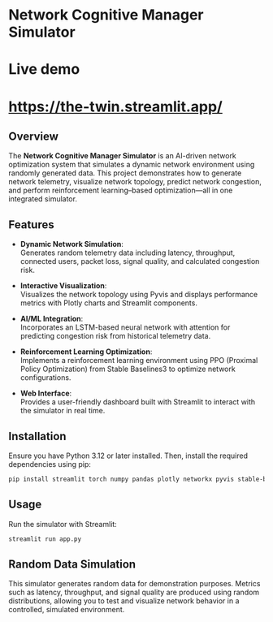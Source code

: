 # Network Cognitive Manager Simulator

# Live demo 

# https://the-twin.streamlit.app/

## Overview

The **Network Cognitive Manager Simulator** is an AI-driven network optimization system that simulates a dynamic network environment using randomly generated data. This project demonstrates how to generate network telemetry, visualize network topology, predict network congestion, and perform reinforcement learning–based optimization—all in one integrated simulator.


## Features

- **Dynamic Network Simulation**:  
  Generates random telemetry data including latency, throughput, connected users, packet loss, signal quality, and calculated congestion risk.

- **Interactive Visualization**:  
  Visualizes the network topology using Pyvis and displays performance metrics with Plotly charts and Streamlit components.

- **AI/ML Integration**:  
  Incorporates an LSTM-based neural network with attention for predicting congestion risk from historical telemetry data.

- **Reinforcement Learning Optimization**:  
  Implements a reinforcement learning environment using PPO (Proximal Policy Optimization) from Stable Baselines3 to optimize network configurations.

- **Web Interface**:  
  Provides a user-friendly dashboard built with Streamlit to interact with the simulator in real time.

## Installation

Ensure you have Python 3.12 or later installed. Then, install the required dependencies using pip:

```bash
pip install streamlit torch numpy pandas plotly networkx pyvis stable-baselines3 gymnasium
```

## Usage

Run the simulator with Streamlit:
```bash
streamlit run app.py
```


## Random Data Simulation

This simulator generates random data for demonstration purposes. Metrics such as latency, throughput, and signal quality are produced using random distributions, allowing you to test and visualize network behavior in a controlled, simulated environment.
